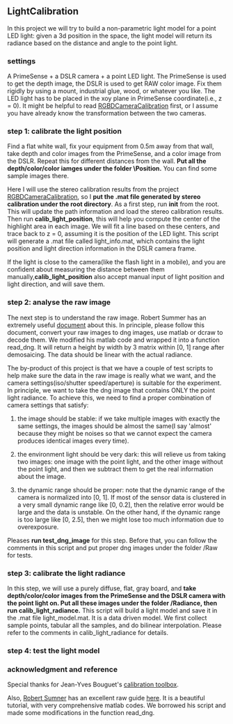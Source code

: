 ## LightCalibration ##

In this project we will try to build a non-parametric light model for a point LED light: given a 3d position in the space, the light model will return its radiance based on the distance and angle to the point light.

### settings ###

A PrimeSense + a DSLR camera + a point LED light. The PrimeSense is used to get the depth image, the DSLR is used to get RAW color image. Fix them rigidly by using a mount, industrial glue, wood, or whatever you like. The LED light has to be placed in the xoy plane in PrimeSense coordinate(i.e., z = 0). It might be helpful to read [RGBDCameraCalibration](https://github.com/dut09/RGBDCameraCalibration) first, or I assume you have already know the transformation between the two cameras.

### step 1: calibrate the light position ###

Find a flat white wall, fix your equipment from 0.5m away from that wall, take depth and color images from the PrimeSense, and a color image from the DSLR. Repeat this for different distances from the wall. **Put all the depth/color/color iamges under the folder \Position.** You can find some sample images there.

Here I will use the stereo calibration results from the project [RGBDCameraCalibration](https://github.com/dut09/RGBDCameraCalibration), so I **put the .mat file generated by stereo calibration under the root directory**. As a first step, run **init** from the root. This will update the path information and load the stereo calibration results. Then run **calib\_light\_position**, this will help you compute the center of the highlight area in each image. We will fit a line based on these centers, and trace back to z = 0, assuming it is the position of the LED light. This script will generate a .mat file called light\_info.mat, which contains the light position and light direction information in the DSLR camera frame.

If the light is close to the camera(like the flash light in a mobile), and you are confident about measuring the distance between them manually,**calib\_light\_position** also accept manual input of light position and light direction, and will save them.

### step 2: analyse the raw image ###

The next step is to understand the raw image. Robert Summer has an extremely useful [document](http://users.soe.ucsc.edu/~rcsumner/rawguide/index.html) about this. In principle, please follow this document, convert your raw images to dng images, use matlab or dcraw to decode them. We modified his matlab code and wrapped it into a function read\_dng. It will return a height by width by 3 matrix within [0, 1] range after demosaicing. The data should be linear with the actual radiance.

The by-product of this project is that we have a couple of test scripts to help make sure the data in the raw image is really what we want, and the camera settings(iso/shutter speed/aperture) is suitable for the experiment. In principle, we want to take the dng image that contains ONLY the point light radiance. To achieve this, we need to find a proper combination of camera settings that satisfy:

1. the image should be stable: if we take multiple images with exactly the same settings, the images should be almost the same(I say 'almost' because they might be noises so that we cannot expect the camera produces identical images every time).

2. the environment light should be very dark: this will relieve us from taking two images: one image with the point light, and the other image without the point light, and then we subtract them to get the real information about the image.

3. the dynamic range should be proper: note that the dynamic range of the camera is normalized into [0, 1]. If most of the sensor data is clustered in a very small dynamic range like [0, 0.2], then the relative error would be large and the data is unstable. On the other hand, if the dynamic range is too large like [0, 2.5], then we might lose too much information due to overexposure. 

Pleases **run test\_dng\_image** for this step. Before that, you can follow the comments in this script and put proper dng images under the folder /Raw for tests.

### step 3: calibrate the light radiance ###
 
In this step, we will use a purely diffuse, flat, gray board, and **take depth/color/color images from the PrimeSense and the DSLR camera with the point light on. Put all these images under the folder /Radiance, then run calib\_light\_radiance.** This script will build a light model and save it in the .mat file light\_model.mat. It is a data driven model. We first collect sample points, tabular all the samples, and do bilinear interpolation. Please refer to the comments in calib\_light\_radiance for details.

### step 4: test the light model ###



### acknowledgment and reference ###

Special thanks for Jean-Yves Bouguet's [calibration toolbox](http://www.vision.caltech.edu/bouguetj/calib_doc/).

Also, [Robert Sumner](http://users.soe.ucsc.edu/~rcsumner/index.html) has an excellent raw guide [here](http://users.soe.ucsc.edu/~rcsumner/rawguide/index.html). It is a beautiful tutorial, with very comprehensive matlab codes. We borrowed his script and made some modifications in the function read_dng.


